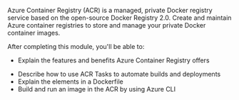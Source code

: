
Azure Container Registry (ACR) is a managed, private Docker registry service based on the open-source Docker Registry 2.0. Create and maintain Azure container registries to store and manage your private Docker container images.

After completing this module, you'll be able to:

- Explain the features and benefits Azure Container Registry offers
* Describe how to use ACR Tasks to automate builds and deployments
* Explain the elements in a Dockerfile
* Build and run an image in the ACR by using Azure CLI
